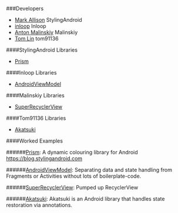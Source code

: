 ###Developers
 - [Mark Allison][0] StylingAndroid
 - [inloop][1] Inloop
 - [Anton Malinskiy][2] Malinskiy
 - [Tom Lin][3] tom91136


####StylingAndroid Libraries
- [Prism][4]


####Inloop Libraries
- [AndroidViewModel][5]

####Malinskiy Libraries
- [SuperRecyclerView][6]

####Tom91136 Libraries
- [Akatsuki][7]


####Worked Examples

######[Prism][8]: A dynamic colouring library for Android https://blog.stylingandroid.com

######[AndroidViewModel][9]: Separating data and state handling from Fragments or Activities without lots of boilerplate-code.

######[SuperRecyclerView][10]: Pumped up RecyclerView

######[Akatsuki][11]: Akatsuki is an Android library that handles state restoration via annotations.


[0]: https://github.com/StylingAndroid
[1]: https://github.com/inloop
[2]: https://github.com/Malinskiy
[3]: https://github.com/tom91136


[4]: https://github.com/StylingAndroid/prism
[5]: https://github.com/inloop/AndroidViewModel
[6]: https://github.com/Malinskiy/SuperRecyclerView
[7]: https://github.com/tom9136/Akatsuki

[8]: https://github.com/ersin-ertan/ViewModelAkatsukiSuperReyclerPrisimExamples/tree/master/annotatedadapter/src/main/java/com/nullcognition/prisim
[9]: https://github.com/ersin-ertan/ViewModelAkatsukiSuperReyclerPrisimExamples/tree/master/parcelableplease/src/main/java/com/nullcognition/androidviewmodel
[10]: https://github.com/ersin-ertan/ViewModelAkatsukiSuperReyclerPrisimExamples/tree/master/adapterdelegates/src/main/java/com/nullcognition/superrecyclerview
[11]: https://github.com/ersin-ertan/ViewModelAkatsukiSuperReyclerPrisimExamples/tree/master/intentbuilder/src/main/java/com/nullcognition/akatsuki
